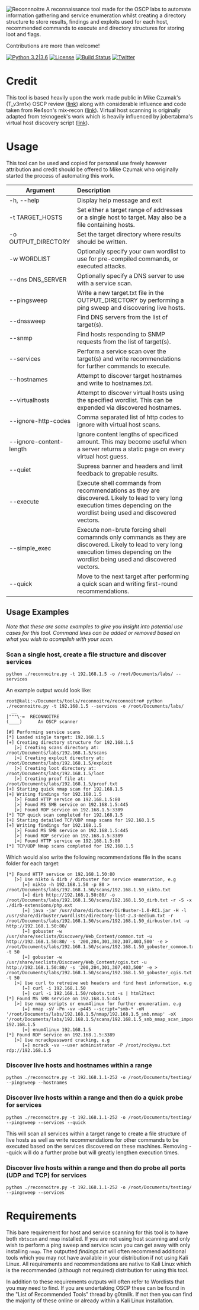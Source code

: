 ![Reconnnoitre](https://github.com/codingo/Reconnoitre/blob/master/tank-152362_640.png)
A reconnaissance tool made for the OSCP labs to automate information gathering and service enumeration whilst creating a directory structure to store  results, findings and exploits used for each host, recommended commands to execute and directory structures for storing loot and flags.

Contributions are more than welcome!

[![Python 3.2|3.6](https://img.shields.io/badge/python-3.2|3.6-green.svg)](https://www.python.org/) [![License](https://img.shields.io/badge/license-GPL3-_red.svg)](https://www.gnu.org/licenses/gpl-3.0.en.html) [![Build Status](https://travis-ci.org/codingo/Reconnoitre.svg?branch=master)](https://travis-ci.org/codingo/Reconnoitre) [![Twitter](https://img.shields.io/badge/twitter-@codingo__-blue.svg)](https://twitter.com/codingo_)

# Credit

This tool is based heavily upon the work made public in Mike Czumak's (T_v3rn1x) OSCP review ([link](https://www.securitysift.com/offsec-pwb-oscp/)) along with considerable influence and code taken from Re4son's mix-recon ([link](https://whitedome.com.au/re4son/category/re4son/oscpnotes/)). Virtual host scanning is originally adapted from teknogeek's work which is heavily influenced by jobertabma's virtual host discovery script ([link](https://github.com/jobertabma/virtual-host-discovery)).

# Usage

This tool can be used and copied for personal use freely however attribution and credit should be offered to Mike Czumak who originally started the process of automating this work.

| Argument        | Description |
| ------------- |:-------------|
| -h, --help | Display help message and exit |
| -t TARGET_HOSTS | Set either a target range of addresses or a single host to target. May also be a file containing hosts. |
| -o OUTPUT_DIRECTORY | Set the target directory where results should be written. |
| -w WORDLIST | Optionally specify your own wordlist to use for pre-compiled commands, or executed attacks. |
| --dns DNS_SERVER | Optionally specify a DNS server to use with a service scan. |
| --pingsweep | Write a new target.txt file in the OUTPUT_DIRECTORY by performing a ping sweep and discovering live hosts. |
| --dnssweep | Find DNS servers from the list of target(s). |
| --snmp | Find hosts responding to SNMP requests from the list of target(s). |
| --services | Perform a service scan over the target(s) and write recommendations for further commands to execute. |
| --hostnames | Attempt to discover target hostnames and write to hostnames.txt. |
| --virtualhosts | Attempt to discover virtual hosts using the specified wordlist. This can be expended via discovered hostnames. |
| --ignore-http-codes | Comma separated list of http codes to ignore with virtual host scans. |
| --ignore-content-length | Ignore content lengths of specificed amount. This may become useful when a server returns a static page on every virtual host guess. |
| --quiet | Supress banner and headers and limit feedback to grepable results. |
| --execute | Execute shell commands from recommendations as they are discovered. Likely to lead to very long execution times depending on the wordlist being used and discovered vectors. |
| --simple_exec | Execute non-brute forcing shell comamnds only commands as they are discovered. Likely to lead to very long execution times depending on the wordlist being used and discovered vectors. |
| --quick | Move to the next target after performing a quick scan and writing first-round recommendations. |

## Usage Examples
_Note that these are some examples to give you insight into potential use cases for this tool. Command lines can be added or removed based on what you wish to acomplish with your scan._

### Scan a single host, create a file structure and discover services
```
python ./reconnoitre.py -t 192.168.1.5 -o /root/Documents/labs/ --services
```

An example output would look like:

```
root@kali:~/Documents/tools/reconnoitre/reconnoitre# python ./reconnoitre.py -t 192.168.1.5 --services -o /root/Documents/labs/
  __
|"""\-=  RECONNOITRE
(____)      An OSCP scanner

[#] Performing service scans
[*] Loaded single target: 192.168.1.5
[+] Creating directory structure for 192.168.1.5
   [>] Creating scans directory at: /root/Documents/labs/192.168.1.5/scans
   [>] Creating exploit directory at: /root/Documents/labs/192.168.1.5/exploit
   [>] Creating loot directory at: /root/Documents/labs/192.168.1.5/loot
   [>] Creating proof file at: /root/Documents/labs/192.168.1.5/proof.txt
[+] Starting quick nmap scan for 192.168.1.5
[+] Writing findings for 192.168.1.5
   [>] Found HTTP service on 192.168.1.5:80
   [>] Found MS SMB service on 192.168.1.5:445
   [>] Found RDP service on 192.168.1.5:3389
[*] TCP quick scan completed for 192.168.1.5
[+] Starting detailed TCP/UDP nmap scans for 192.168.1.5
[+] Writing findings for 192.168.1.5
   [>] Found MS SMB service on 192.168.1.5:445
   [>] Found RDP service on 192.168.1.5:3389
   [>] Found HTTP service on 192.168.1.5:80
[*] TCP/UDP Nmap scans completed for 192.168.1.5
```
Which would also write the following recommendations file in the scans folder for each target:
```
[*] Found HTTP service on 192.168.1.50:80
   [>] Use nikto & dirb / dirbuster for service enumeration, e.g
      [=] nikto -h 192.168.1.50 -p 80 > /root/Documents/labs/192.168.1.50/scans/192.168.1.50_nikto.txt
      [=] dirb http://192.168.1.50:80/ -o /root/Documents/labs/192.168.1.50/scans/192.168.1.50_dirb.txt -r -S -x ./dirb-extensions/php.ext
      [=] java -jar /usr/share/dirbuster/DirBuster-1.0-RC1.jar -H -l /usr/share/dirbuster/wordlists/directory-list-2.3-medium.txt -r /root/Documents/labs/192.168.1.50/scans/192.168.1.50_dirbuster.txt -u http://192.168.1.50:80/
      [=] gobuster -w /usr/share/seclists/Discovery/Web_Content/common.txt -u http://192.168.1.50:80/ -s '200,204,301,302,307,403,500' -e > /root/Documents/labs/192.168.1.50/scans/192.168.1.50_gobuster_common.txt -t 50 
      [=] gobuster -w /usr/share/seclists/Discovery/Web_Content/cgis.txt -u http://192.168.1.50:80/ -s '200,204,301,307,403,500' -e > /root/Documents/labs/192.168.1.50/scans/192.168.1.50_gobuster_cgis.txt -t 50 
   [>] Use curl to retreive web headers and find host information, e.g
      [=] curl -i 192.168.1.50
      [=] curl -i 192.168.1.50/robots.txt -s | html2text
[*] Found MS SMB service on 192.168.1.5:445
   [>] Use nmap scripts or enum4linux for further enumeration, e.g
      [=] nmap -sV -Pn -vv -p445 --script="smb-* -oN '/root/Documents/labs/192.168.1.5/nmap/192.168.1.5_smb.nmap' -oX '/root/Documents/labs/192.168.1.5/scans/192.168.1.5_smb_nmap_scan_import.xml' 192.168.1.5
      [=] enum4linux 192.168.1.5
[*] Found RDP service on 192.168.1.5:3389
   [>] Use ncrackpassword cracking, e.g
      [=] ncrack -vv --user administrator -P /root/rockyou.txt rdp://192.168.1.5
```
### Discover live hosts and hostnames within a range
```
python ./reconnoitre.py -t 192.168.1.1-252 -o /root/Documents/testing/ --pingsweep --hostnames
```

### Discover live hosts within a range and then do a quick probe for services
```
python ./reconnoitre.py -t 192.168.1.1-252 -o /root/Documents/testing/ --pingsweep --services --quick
```
This will scan all services within a target range to create a file structure of live hosts as well as write recommendations for other commands to be executed based on the services discovered on these machines. Removing --quick will do a further probe but will greatly lengthen execution times.

### Discover live hosts within a range and then do probe all ports (UDP and TCP) for services
```
python ./reconnoitre.py -t 192.168.1.1-252 -o /root/Documents/testing/ --pingsweep --services
```

# Requirements

This bare requirement for host and service scanning for this tool is to have both `nbtscan` and `nmap` installed. If you are not using host scanning and only wish to perform a ping sweep and service scan you can get away with only installing `nmap`. The outputted _findings.txt_ will often recommend additional tools which you may not have available in your distribution if not using Kali Linux. All requirements and recommendations are native to Kali Linux which is the recommended (although not required) distribution for using this tool.

In addition to these requirements outputs will often refer to Wordlists that you may need to find. If you are undertaking OSCP these can be found in the "List of Recommended Tools" thread by g0tmilk. If not then you can find the majority of these online or already within a Kali Linux installation.
